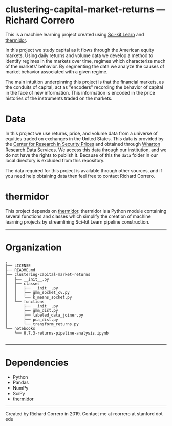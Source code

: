 clustering-capital-market-returns &mdash; Richard Correro
==============================
This is a machine learning project created using [Sci-kit Learn](https://github.com/scikit-learn/scikit-learn) and [thermidor](https://github.com/rcorrero/thermidor).

In this project we study capital as it flows through the American equity markets. Using daily returns and volume data we develop a method to identify regimes in the markets over time, regimes which characterize much of the markets' behavior. By segmenting the data we analyze the causes of market behavior associated with a given regime.

The main intuition underpinning this project is that the financial markets, as the conduits of capital, act as "encoders" recording the behavior of capital in the face of new information. This information is encoded in the price histories of the instruments traded on the markets. 

# Data
In this project we use returns, price, and volume data from a universe of equities traded on exchanges in the United States. This data is provided by the [Center for Research in Security Prices](http://www.crsp.com/) and obtained through [Wharton Research Data Services](https://wrds-web.wharton.upenn.edu/wrds/). We access this data through our institution, and we do not have the rights to publish it. Because of this the `data` folder in our local directory is excluded from this repository. 

The data required for this project is available through other sources, and if you need help obtaining data then feel free to contact Richard Correro.

# thermidor
This project depends on [thermidor](https://github.com/rcorrero/thermidor). thermidor is a Python module containing several functions and classes which simplify the creation of machine learning projects by streamlining Sci-kit Learn pipeline construction.

------------
# Organization
```
.
├── LICENSE
├── README.md
├── clustering-capital-market-returns
│   ├── __init__.py
│   ├── classes
│   │   ├── __init__.py
│   │   ├── gmm_socket_cv.py
│   │   └── k_means_socket.py
│   └── functions
│       ├── __init__.py
│       ├── gmm_dist.py
│       ├── labeled_data_joiner.py
│       ├── pca_dist.py
│       └── transform_returns.py
└── notebooks
    └── 0.7.3-returns-pipeline-analysis.ipynb
    
``` 
------------
# Dependencies
- Python
- Pandas
- NumPy
- SciPy
- [thermidor](https://github.com/rcorrero/thermidor)
------------
Created by Richard Correro in 2019. Contact me at rcorrero at stanford dot edu
